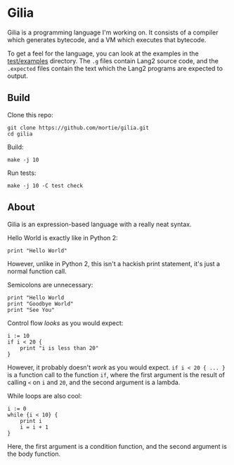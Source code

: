 # Gilia

Gilia is a programming language I'm working on.
It consists of a compiler which generates bytecode, and a VM which executes
that bytecode.

To get a feel for the language, you can look at the examples in the
[test/examples](https://github.com/mortie/gilia/tree/main/test/examples)
directory. The `.g` files contain Lang2 source code, and the
`.expected` files contain the text which the Lang2 programs are expected to output.

## Build

Clone this repo:

	git clone https://github.com/mortie/gilia.git
	cd gilia

Build:

	make -j 10

Run tests:

	make -j 10 -C test check

## About

Gilia is an expression-based language with a really neat syntax.

Hello World is exactly like in Python 2:

	print "Hello World"

However, unlike in Python 2, this isn't a hackish print statement,
it's just a normal function call.

Semicolons are unnecessary:

	print "Hello World
	print "Goodbye World"
	print "See You"

Control flow _looks_ as you would expect:

	i := 10
	if i < 20 {
		print "i is less than 20"
	}

However, it probably doesn't _work_ as you would expect.
`if i < 20 { ... }` is a function call to the function `if`, where the first argument
is the result of calling `<` on `i` and `20`, and the second argument is a lambda.

While loops are also cool:

	i := 0
	while {i < 10} {
		print i
		i = i + 1
	}

Here, the first argument is a condition function, and the second argument is
the body function.

